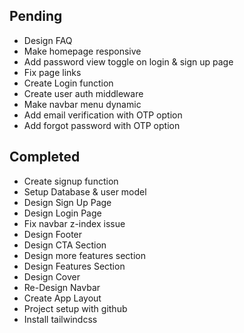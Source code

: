 ## Pending
- Design FAQ
- Make homepage responsive
- Add password view toggle on login & sign up page
- Fix page links
- Create Login function
- Create user auth middleware
- Make navbar menu dynamic
- Add email verification with OTP option
- Add forgot password with OTP option

## Completed
- Create signup function
- Setup Database & user model
- Design Sign Up Page
- Design Login Page
- Fix navbar z-index issue
- Design Footer
- Design CTA Section
- Design more features section
- Design Features Section
- Design Cover
- Re-Design Navbar
- Create App Layout
- Project setup with github
- Install tailwindcss
